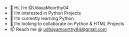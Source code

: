 - 👋 Hi, I’m @UdayaMoorthy04
- 👀 I’m interested in Python Projects
- 🌱 I’m currently learning Python
- 💞️ I’m looking to collaborate on Python & HTML Projects
- 📫 Reach me @ udhayamoorthy84@gmail.com

<!---
UdayaMoorthy04/UdayaMoorthy04 is a ✨ special ✨ repository because its `README.md` (this file) appears on your GitHub profile.
You can click the Preview link to take a look at your changes.
--->
